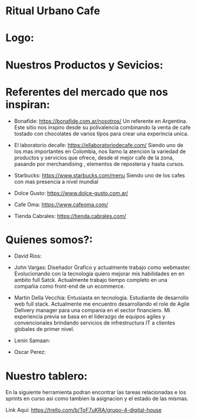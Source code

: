 # Ritual Urbano Cafe

# Logo:


# Nuestros Productos y Sevicios:

# Referentes del mercado que nos inspiran:

-  Bonafide: https://bonafide.com.ar/nosotros/
    Un referente en Argentina. Este sitio nos inspiro desde su polivalencia combinando la venta de cafe tostado con chocolates de varios tipos para crear una experincia unica.

- El laboratorio decafe:  https://ellaboratoriodecafe.com/
    Siendo uno de los mas importantes en Colombia, nos llamo la atencion la variedad de productos y servicios que ofrece, desde el mejor cafe de la zona, pasando por merchandising , elementos de reposteria y hasta cursos. 

- Starbucks: https://www.starbucks.com/menu
    Siendo uno de los cafes con mas presencia a nivel mundial 

- Dolce Gusto: https://www.dolce-gusto.com.ar/

- Cafe Oma: https://www.cafeoma.com/

- Tienda Cabrales: https://tienda.cabrales.com/

# Quienes somos?:
- David Rios:
- John Vargas: Diseñador Grafico y actualmente trabajo como webmaster. Evolucionando con la tecnologia quiero mejorar mis habilidades en en ambito full Satck. Actualmente trabajo tiempo completo en una compañia como front-end de un ecommerce.

- Martin Della Vecchia: Entusiasta en tecnologia. Estudiante de desarrollo web full stack.  Actualmente me encuentro desarrollando el role de Agile Delivery manager para una compania en el sector financiero. Mi experiencia previa se basa en el liderazgo de equipos agiles y convencionales brindando servicios de infrestructura IT a clientes globales de primer nivel.

- Lenin Samaan:
- Oscar Perez:

# Nuestro tablero:
En la siguiente herramienta podran encontrar las tareas relacionadas e los sprints en curso asi como tambien la asignacion y el estado de las mismas.

Link Aqui: https://trello.com/b/ToF7uKRA/grupo-4-digital-house
